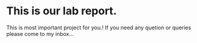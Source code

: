 #  This is our lab report.
This is most important project for you.!
If you need any quetion or queries please come to my inbox...

